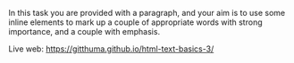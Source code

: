 In this task you are provided with a paragraph, and your aim is to use some inline elements to mark up a couple of appropriate words with strong importance, and a couple with emphasis.

Live web: https://gitthuma.github.io/html-text-basics-3/
